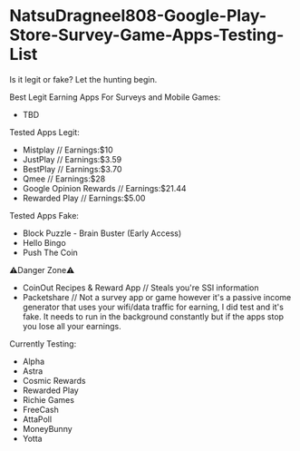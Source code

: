 # NatsuDragneel808-Google-Play-Store-Survey-Game-Apps-Testing-List
Is it legit or fake? Let the hunting begin.

Best Legit Earning Apps For Surveys and Mobile Games:
- TBD


Tested Apps Legit:
- Mistplay // Earnings:$10
- JustPlay // Earnings:$3.59
- BestPlay // Earnings:$3.70
- Qmee // Earnings:$28
- Google Opinion Rewards // Earnings:$21.44
- Rewarded Play // Earnings:$5.00

Tested Apps Fake:
- Block Puzzle - Brain Buster (Early Access)
- Hello Bingo
- Push The Coin

⚠️Danger Zone⚠️
- CoinOut Recipes & Reward App // Steals you're SSI information
- Packetshare // Not a survey app or game however it's a passive income generator that uses your wifi/data traffic for earning, I did test and it's fake. It needs to run in the background constantly but if the apps stop you lose all your earnings.

Currently Testing:
- Alpha
- Astra
- Cosmic Rewards
- Rewarded Play
- Richie Games
- FreeCash
- AttaPoll
- MoneyBunny
- Yotta
